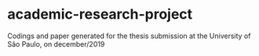 # academic-research-project
Codings and paper generated for the thesis submission at the University of São Paulo, on december/2019
